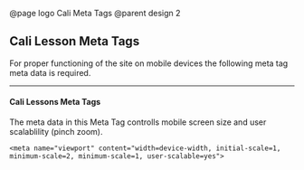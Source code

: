 @page logo Cali Meta Tags
@parent design 2

## Cali Lesson Meta Tags

For proper functioning of the site on mobile devices the following meta tag meta data is required.

---

#### Cali Lessons Meta Tags

The meta data in this Meta Tag controlls mobile screen size and user scalablility (pinch zoom).

```
<meta name="viewport" content="width=device-width, initial-scale=1, minimum-scale=2, minimum-scale=1, user-scalable=yes">
```
